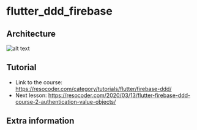 # flutter_ddd_firebase

## Architecture

![alt text](https://resocoder.com/wp-content/uploads/2020/03/DDD-Flutter-Diagram-v3.svg)

## Tutorial

- Link to the course: https://resocoder.com/category/tutorials/flutter/firebase-ddd/
- Next lesson: https://resocoder.com/2020/03/13/flutter-firebase-ddd-course-2-authentication-value-objects/

## Extra information

